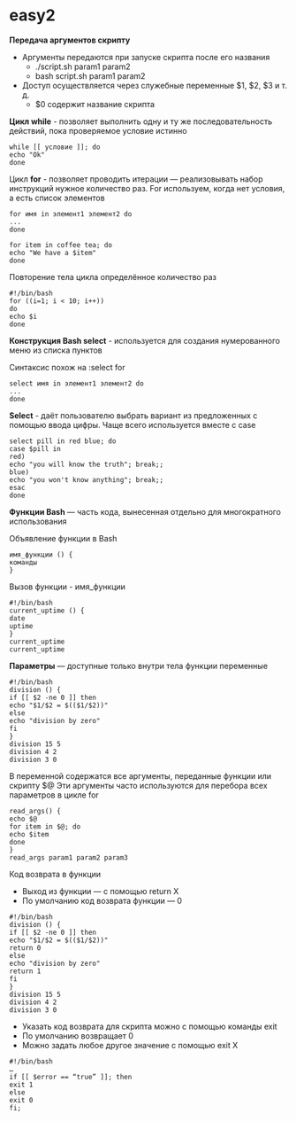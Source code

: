 # easy2

**Передача аргументов скрипту**
- Аргументы передаются при запуске скрипта после его названия
  - ./script.sh param1 param2
  - bash script.sh param1 param2
- Доступ осуществляется через служебные переменные $1, $2, $3 и т. д.
  - $0 содержит название скрипта

**Цикл while** - позволяет выполнить одну и ту же последовательность действий, пока проверяемое условие истинно
```
while [[ условие ]]; do
echo "Ok"
done
```
Цикл **for** - позволяет проводить итерации — реализовывать набор инструкций нужное количество раз. For используем, когда нет условия, а есть список элементов
```
for имя in элемент1 элемент2 do
...
done
```
```
for item in coffee tea; do
echo "We have a $item"
done
```
Повторение тела цикла определённое количество раз
```
#!/bin/bash
for ((i=1; i < 10; i++))
do
echo $i
done
```
**Конструкция Bash select** - используется для создания нумерованного меню из списка пунктов

Синтаксис похож на :select for
```
select имя in элемент1 элемент2 do
...
done
```
**Select** - даёт пользователю выбрать вариант из предложенных с помощью ввода цифры. Чаще всего используется вместе с case
```
select pill in red blue; do
case $pill in
red)
echo "you will know the truth"; break;;
blue)
echo "you won't know anything"; break;;
esac
done
```
**Функции Bash** — часть кода, вынесенная отдельно для многократного использования

Объявление функции в Bash
```
имя_функции () {
команды
}
```
Вызов функции - имя_функции
```
#!/bin/bash
current_uptime () {
date
uptime
}
current_uptime
current_uptime
```

**Параметры** — доступные только внутри тела функции переменные
```
#!/bin/bash
division () {
if [[ $2 -ne 0 ]] then
echo "$1/$2 = $(($1/$2))"
else
echo "division by zero"
fi
}
division 15 5
division 4 2
division 3 0
```

В переменной содержатся все аргументы, переданные функции или скрипту $@ Эти аргументы часто используются для перебора всех параметров в цикле for

```
read_args() {
echo $@
for item in $@; do
echo $item
done
}
read_args param1 param2 param3
```
Код возврата в функции
- Выход из функции — с помощью return Х
- По умолчанию код возврата функции — 0
```
#!/bin/bash
division () {
if [[ $2 -ne 0 ]] then
echo "$1/$2 = $(($1/$2))"
return 0
else
echo "division by zero"
return 1
fi
}
division 15 5
division 4 2
division 3 0
```
- Указать код возврата для скрипта можно с помощью команды exit
- По умолчанию возвращает 0
- Можно задать любое другое значение с помощью exit X
```
#!/bin/bash
…
if [[ $error == “true” ]]; then
exit 1
else
exit 0
fi;
```

